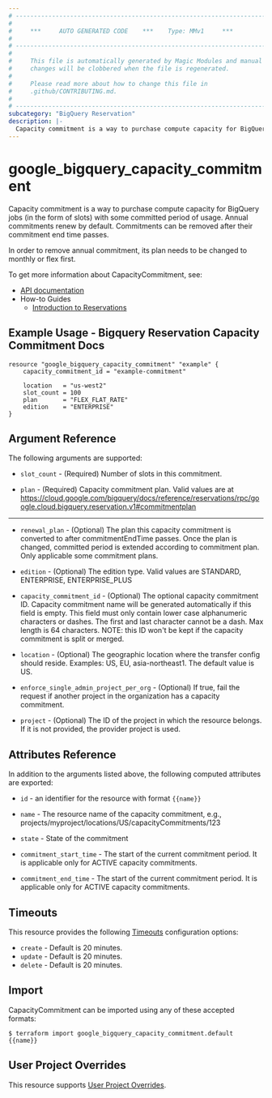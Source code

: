 ```yaml
---
# ----------------------------------------------------------------------------
#
#     ***     AUTO GENERATED CODE    ***    Type: MMv1     ***
#
# ----------------------------------------------------------------------------
#
#     This file is automatically generated by Magic Modules and manual
#     changes will be clobbered when the file is regenerated.
#
#     Please read more about how to change this file in
#     .github/CONTRIBUTING.md.
#
# ----------------------------------------------------------------------------
subcategory: "BigQuery Reservation"
description: |-
  Capacity commitment is a way to purchase compute capacity for BigQuery jobs (in the form of slots) with some committed period of usage.
---
```


# google\_bigquery\_capacity\_commitment

Capacity commitment is a way to purchase compute capacity for BigQuery jobs (in the form of slots) with some committed period of usage. Annual commitments renew by default. Commitments can be removed after their commitment end time passes.

In order to remove annual commitment, its plan needs to be changed to monthly or flex first.


To get more information about CapacityCommitment, see:

* [API documentation](https://cloud.google.com/bigquery/docs/reference/reservations/rest/v1/projects.locations.capacityCommitments)
* How-to Guides
    * [Introduction to Reservations](https://cloud.google.com/bigquery/docs/reservations-intro)

## Example Usage - Bigquery Reservation Capacity Commitment Docs


```hcl
resource "google_bigquery_capacity_commitment" "example" {
	capacity_commitment_id = "example-commitment"

	location   = "us-west2"
	slot_count = 100
	plan       = "FLEX_FLAT_RATE"
	edition    = "ENTERPRISE"
}
```

## Argument Reference

The following arguments are supported:


* `slot_count` -
  (Required)
  Number of slots in this commitment.

* `plan` -
  (Required)
  Capacity commitment plan. Valid values are at https://cloud.google.com/bigquery/docs/reference/reservations/rpc/google.cloud.bigquery.reservation.v1#commitmentplan


- - -


* `renewal_plan` -
  (Optional)
  The plan this capacity commitment is converted to after commitmentEndTime passes. Once the plan is changed, committed period is extended according to commitment plan. Only applicable some commitment plans.

* `edition` -
  (Optional)
  The edition type. Valid values are STANDARD, ENTERPRISE, ENTERPRISE_PLUS

* `capacity_commitment_id` -
  (Optional)
  The optional capacity commitment ID. Capacity commitment name will be generated automatically if this field is
  empty. This field must only contain lower case alphanumeric characters or dashes. The first and last character
  cannot be a dash. Max length is 64 characters. NOTE: this ID won't be kept if the capacity commitment is split
  or merged.

* `location` -
  (Optional)
  The geographic location where the transfer config should reside.
  Examples: US, EU, asia-northeast1. The default value is US.

* `enforce_single_admin_project_per_org` -
  (Optional)
  If true, fail the request if another project in the organization has a capacity commitment.

* `project` - (Optional) The ID of the project in which the resource belongs.
    If it is not provided, the provider project is used.


## Attributes Reference

In addition to the arguments listed above, the following computed attributes are exported:

* `id` - an identifier for the resource with format `{{name}}`

* `name` -
  The resource name of the capacity commitment, e.g., projects/myproject/locations/US/capacityCommitments/123

* `state` -
  State of the commitment

* `commitment_start_time` -
  The start of the current commitment period. It is applicable only for ACTIVE capacity commitments.

* `commitment_end_time` -
  The start of the current commitment period. It is applicable only for ACTIVE capacity commitments.


## Timeouts

This resource provides the following
[Timeouts](https://developer.hashicorp.com/terraform/plugin/sdkv2/resources/retries-and-customizable-timeouts) configuration options:

- `create` - Default is 20 minutes.
- `update` - Default is 20 minutes.
- `delete` - Default is 20 minutes.

## Import


CapacityCommitment can be imported using any of these accepted formats:

```
$ terraform import google_bigquery_capacity_commitment.default {{name}}
```

## User Project Overrides

This resource supports [User Project Overrides](https://registry.terraform.io/providers/hashicorp/google/latest/docs/guides/provider_reference#user_project_override).
